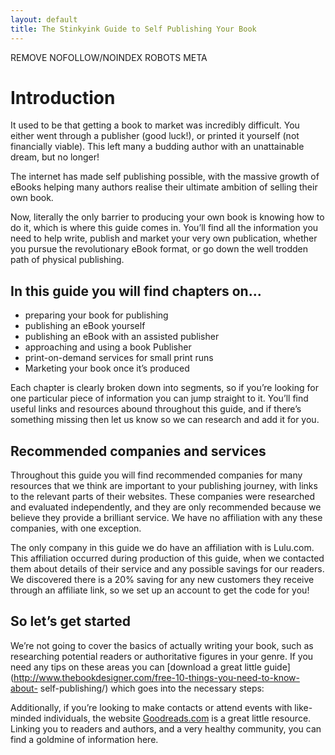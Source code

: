 ```yaml
---
layout: default
title: The Stinkyink Guide to Self Publishing Your Book
---
```


REMOVE NOFOLLOW/NOINDEX ROBOTS META

# Introduction

It used to be that getting a book to market was incredibly difficult. You
either went through a publisher (good luck!), or printed it yourself (not
financially viable). This left many a budding author with an unattainable
dream, but no longer!

The internet has made self publishing possible, with the massive growth of
eBooks helping many authors realise their ultimate ambition of selling their
own book.

Now, literally the only barrier to producing your own book is knowing how to
do it, which is where this guide comes in. You’ll find all the information you
need to help write, publish and market your very own publication, whether you
pursue the revolutionary eBook format, or go down the well trodden path of
physical publishing.

## In this guide you will find chapters on...

* preparing your book for publishing
* publishing an eBook yourself
* publishing an eBook with an assisted publisher
* approaching and using a book Publisher
* print-on-demand services for small print runs
* Marketing your book once it’s produced

Each chapter is clearly broken down into segments, so if you’re looking for
one particular piece of information you can jump straight to it. You’ll find
useful links and resources abound throughout this guide, and if there’s
something missing then let us know so we can research and add it for you.

## Recommended companies and services

Throughout this guide you will find recommended companies for many resources
that we think are important to your publishing journey, with links to the
relevant parts of their websites. These companies were researched and
evaluated independently, and they are only recommended because we believe they
provide a brilliant service. We have no affiliation with any these companies,
with one exception.

The only company in this guide we do have an affiliation with is Lulu.com.
This affiliation occurred during production of this guide, when we contacted
them about details of their service and any possible savings for our readers.
We discovered there is a 20% saving for any new customers they receive through
an affiliate link, so we set up an account to get the code for you!

## So let’s get started

We’re not going to cover the basics of actually writing your book, such as
researching potential readers or authoritative figures in your genre. If you
need any tips on these areas you can [download a great little
guide](http://www.thebookdesigner.com/free-10-things-you-need-to-know-about-
self-publishing/) which goes into the necessary steps:

Additionally, if you’re looking to make contacts or attend events with like-
minded individuals, the website [Goodreads.com](http://goodreads.com) is a
great little resource. Linking you to readers and authors, and a very healthy
community, you can find a goldmine of information here.

